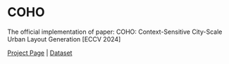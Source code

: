 # COHO
The official implementation of paper: COHO: Context-Sensitive City-Scale Urban Layout Generation [ECCV 2024]

[Project Page](https://arking1995.github.io/ContextLayout/) | [Dataset](https://huggingface.co/datasets/Arking95/COHO)

